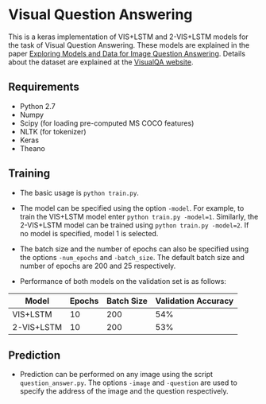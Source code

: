 # Visual Question Answering

This is a keras implementation of VIS+LSTM and 2-VIS+LSTM models for the task of Visual Question Answering. These models are explained in the paper [Exploring Models and Data for Image Question Answering](https://arxiv.org/abs/1505.02074). Details about the dataset are explained at the [VisualQA website](http://www.visualqa.org/). 

## Requirements

* Python 2.7
* Numpy
* Scipy (for loading pre-computed MS COCO features)
* NLTK (for tokenizer)
* Keras
* Theano

## Training

* The basic usage is `python train.py`. 

* The model can be specified using the option `-model`. For example, to train the VIS+LSTM model enter `python train.py -model=1`. Similarly, the 2-VIS+LSTM model can be trained using `python train.py -model=2`. If no model is specified, model 1 is selected.

* The batch size and the number of epochs can also be specified using the options `-num_epochs` and `-batch_size`. The default batch size and number of epochs are 200 and 25 respectively.

* Performance of both models on the validation set is as follows:

| Model      | Epochs | Batch Size | Validation Accuracy |
|------------|--------|------------|---------------------|
| VIS+LSTM   | 10     | 200        | 54%                 |
| 2-VIS+LSTM | 10     | 200        | 53%                 |

## Prediction

* Prediction can be performed on any image using the script `question_answer.py`. The options `-image` and `-question` are used to specify the address of the image and the question respectively. 


